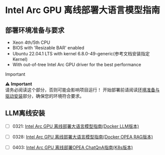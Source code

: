 


# Intel Arc GPU 离线部署大语言模型指南

## 部署环境准备与要求

- Xeon 4th/5th CPU
- BIOS with 'Resizable BAR' enabled
- Ubuntu 22.04.1 LTS with kernel 6.8.0-49-generic(参考文档安装指定Kernel)
- With out-of-tree Intel Arc GPU driver for the best performance

> [!IMPORTANT]
> ⚠️ **Important**  
> 请务必阅读这个部分，否则可能会影响项目运行！
> 开始部署前请阅读[环境准备与驱动安装](0_arc_driver/README.md)部分，确保您的环境符合要求。 


## LLM离线安装

- [ ] 0321: [Intel Arc GPU 离线部署大语言模型指南(Docker LLM版本)](./1_docker_llm/README.md)
- [ ] 0328: [Intel Arc GPU 离线部署大语言模型指南(Docker OPEA RAG版本)](./2_docker_rag/README.md)
- [ ] 0403: [Intel Arc GPU 离线部署OPEA ChatQnA指南(K8s版本)](3_k8s_rag/README.md)

